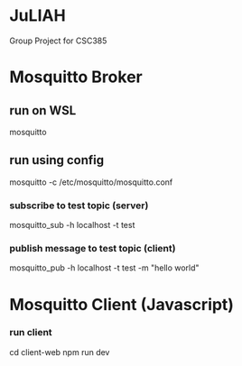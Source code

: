 # JuLIAH

Group Project for CSC385

# Mosquitto Broker

## run on WSL

mosquitto

## run using config

mosquitto -c /etc/mosquitto/mosquitto.conf

### subscribe to test topic (server)

mosquitto_sub -h localhost -t test

### publish message to test topic (client)

mosquitto_pub -h localhost -t test -m "hello world"

# Mosquitto Client (Javascript)

### run client

cd client-web
npm run dev
